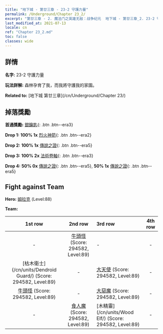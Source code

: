 ```yaml
---
title: "地下城 - 第廿三章 - 23-2 守護力量"
permalink: /Underground/Chapter 23_2/
excerpt: "第廿三章 - 2. 魔法门之英雄无敌：战争纪元  地下城 - 第廿三章_2. 23-2 守護力量"
last_modified_at: 2021-07-13
locale: cn
ref: "Chapter 23_2.md"
toc: false
classes: wide
---
```


## 詳情

 **名字:** 23-2 守護力量

 **玩法詳解:**       森林孕育了我，而我將守護我的家園。

 **Related to:** [地下城 第廿三章](/cn/Underground/Chapter 23/)

## 掉落獎勵

 **首通獎勵:** [銀鑰匙](/cn/Items/con_693/){: .btn .btn--era3}

 **Drop 1:** **100% 1x** [烈火神箭](/cn/Items/her_413/){: .btn .btn--era2}

 **Drop 2:** **100% 1x** [傳說之證](/cn/Items/mat_88/){: .btn .btn--era5}

 **Drop 3:** **100% 2x** [法術卷軸](/cn/Items/con_694/){: .btn .btn--era3}

 **Drop 4:** **50% 0x** [傳說之證](/cn/Items/mat_81/){: .btn .btn--era5}, **50% 1x** [傳說之證](/cn/Items/mat_81/){: .btn .btn--era5}


## Fight against Team
 **Hero:** [姆拉克](/cn/heroes/Mullich/) (Level:88)

 **Team:**


  | 1st row | 2nd row | 3rd row | 4th row |
  |:----:|:----:|:----|:----:|
  | - | [牛頭怪](/cn/units/Minotaur/) (Score: 294582, Level:89)  | - | - |
  | [枯木衛士](/cn/units/Dendroid Guard/) (Score: 294582, Level:89)  | - | [大天使](/cn/units/Angel/) (Score: 294582, Level:89)  | - |
  | [牛頭怪](/cn/units/Minotaur/) (Score: 294582, Level:89)  | - | [大惡魔](/cn/units/Devil/) (Score: 294582, Level:89)  | - |
  | - | [食人魔](/cn/units/Ogre/) (Score: 294582, Level:89)  | [木精靈](/cn/units/Wood Elf/) (Score: 294582, Level:89)  | - |


